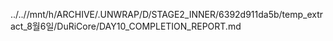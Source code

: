 ../..//mnt/h/ARCHIVE/.UNWRAP/D/STAGE2_INNER/6392d911da5b/temp_extract_8월6일/DuRiCore/DAY10_COMPLETION_REPORT.md
